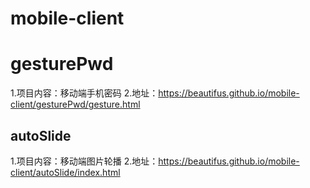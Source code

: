 # mobile-client
# gesturePwd
1.项目内容：移动端手机密码 
2.地址：https://beautifus.github.io/mobile-client/gesturePwd/gesture.html
## autoSlide 
1.项目内容：移动端图片轮播 
2.地址：https://beautifus.github.io/mobile-client/autoSlide/index.html

